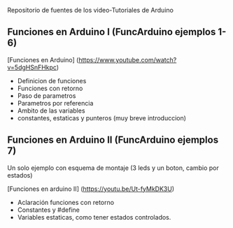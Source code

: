 Repositorio de fuentes de los video-Tutoriales de Arduino

## Funciones en Arduino I (FuncArduino ejemplos 1-6)
[Funciones en Arduino] (https://www.youtube.com/watch?v=5dgHSnFHkpc)
- Definicion de funciones
- Funciones con retorno
- Paso de parametros
- Parametros por referencia
- Ambito de las variables
- constantes, estaticas y punteros (muy breve introduccion)

## Funciones en Arduino II (FuncArduino ejemplos 7)
Un solo ejemplo con esquema de montaje (3 leds y un boton, cambio por estados)

[Funciones en arduino II] (https://youtu.be/Ut-fyMkDK3U)
- Aclaración funciones con retorno 
- Constantes y #define
- Variables estaticas, como tener estados controlados.
